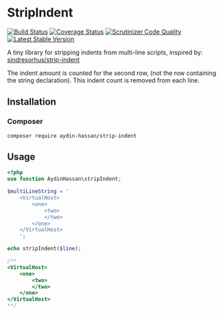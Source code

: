 StripIndent
===========
[![Build Status](https://travis-ci.org/AydinHassan/stripIndent.svg?branch=master)](https://travis-ci.org/AydinHassan/stripIndent)
[![Coverage Status](https://img.shields.io/coveralls/AydinHassan/stripIndent.svg)](https://coveralls.io/r/AydinHassan/stripIndent)
[![Scrutinizer Code Quality](https://scrutinizer-ci.com/g/AydinHassan/stripIndent/badges/quality-score.png?b=master)](https://scrutinizer-ci.com/g/AydinHassan/stripIndent/?branch=master)
[![Latest Stable Version](https://poser.pugx.org/aydin-hassan/strip-indent/v/stable.svg)](https://packagist.org/packages/aydin-hassan/strip-indent)

A tiny library for stripping indents from multi-line scripts, inspired by: [sindresorhus/strip-indent](https://github.com/sindresorhus/strip-indent)

The indent amount is counted for the second row, (not the row containing the string declaration). This indent count is
removed from each line.

Installation
------------

### Composer

```shell
composer require aydin-hassan/strip-indent
```

Usage
-----

```php
<?php
use function AydinHassan\stripIndent;

$multiLineString = '
    <VirtualHost>
        <one>
            <two>
            </two>
        </one>
    </VirtualHost>
    ';

echo stripIndent($line);

/**
<VirtualHost>
    <one>
        <two>
        </two>
    </one>
</VirtualHost>
**/

```
